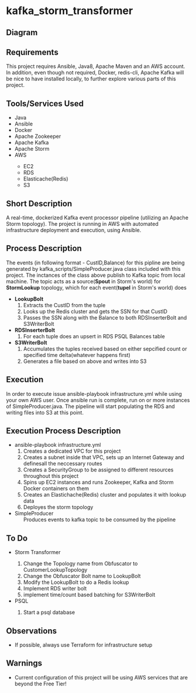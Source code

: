 # kafka_storm_transformer
<h2>
  Diagram
</h2>
<h2>
  Requirements
</h2>
This project requires Ansible, Java8, Apache Maven and an AWS account. In addition, even though not required, Docker, redis-cli, Apache Kafka will be nice to have installed locally, to further explore various parts of this project.
<h2>
  Tools/Services Used
</h2>
  <ul>
  <li>Java</li>
  <li>Ansible</li>
  <li>Docker</li>
  <li>Apache Zookeeper</li>	
  <li>Apache Kafka</li>
  <li>Apache Storm</li>	
  <li>AWS</li>
    <ul>
      <li>EC2</li>
      <li>RDS</li>
      <li>Elasticache(Redis)</li>
      <li>S3</li>
    </ul>
  </ul>
<h2>
  Short Description
</h2>  
A real-time, dockerized Kafka event processor pipeline (utilizing an Apache Storm topology). The project is running in AWS with automated infrastructure deployment and execution, using Ansible.
<h2>
  Process Description
</h2>  
The events (in following format - CustID,Balance) for this pipline are being generated by kafka_scripts/SimpleProducer.java class included with this project. The inctances of the class above publish to Kafka topic from local machine. The topic acts as a source(<b>Spout</b> in Storm's world) for <b>StormLookup</b> topology, which for each event(<b>tupel</b> in Storm's world) does
<ul>
	<li><b>LookupBolt</b>
		<ol>
			<li>Extracts the CustID from the tuple </li>
			<li>Looks up the Redis cluster and gets the SSN for that CustID</li>
			<li>Passes the SSN along with the Balance to both RDSInserterBolt</b> and S3WriterBolt</li>
		</ol>
		</li>
	<li><b>RDSInserterBolt</b>
		<ol>
			<li>For each tuple does an upsert in RDS PSQL Balances table</li>
		</ol>
	</li>
	<li><b>S3WriterBolt</b>
		<ol>
			<li>Accumulates the tuples received based on either sepcified count or specified time delta(whatever happens first)</li>
			<li>Generates a file based on above and writes into S3</li>
		</ol>
	</li>
</ul>
<h2>
  Execution
</h2>
In order to execute issue ansible-playbook infrastructure.yml while using your own AWS user. Once ansible run is complete, run on or more instances of SimpleProducer.java. The pipeline will start populating the RDS and writing files into S3 at this point.
<h2>
  Execution Process Description
</h2>
	<ul>
		<li>ansible-playbook infrastructure.yml
		<ol>
			<li>Creates a dedicated VPC for this project</li>
			<li>Creates a subnet inside that VPC, sets up an Internet Gateway and definesall the neccessary routes</li>
			<li>Creates a SecurityGroup to be assigned to different resources throughout this project</li>
			<li>Spins up EC2 instances and runs Zookeeper, Kafka and Storm Docker containers on them</li>
			<li>Creates an Elastichache(Redis) cluster and populates it with lookup data</li>
			<li>Deployes the storm topology</li>
		</ol>
			</li>
		<li>SimpleProducer
		<ol>Produces events to kafka topic to be consumed by the pipeline</ol>
			</li>
	</ul>
<h2>
	To Do
</h2>
<ul>
<li>Storm Transformer</li>
<ol>
	<li>Change the Topology name from Obfuscator to CustomerLookupTopology</li>
	<li>Change the Obfuscator Bolt name to LookupBolt</li>
	<li>Modify the LookupBolt to do a Redis lookup</li>
	<li>Implement RDS writer bolt</li>
	<li>implement time/count based batching for S3WriterBolt</li>
</ol>
<li>PSQL</li>
<ol>
  <li>Start a psql database</li>
</ol>
</ul>
<h2>
Observations
</h2>
<ul>
	<li>If possible, always use Terraform for infrastructure setup</li>
</ul>
<h2>
  Warnings
</h2>
<ul>
  <li>Current configuration of this project will be using AWS services that are beyond the Free Tier!</li>
</ul>
